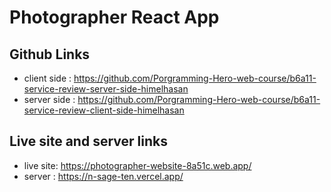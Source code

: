 # Photographer React App

## Github Links

- client side : https://github.com/Porgramming-Hero-web-course/b6a11-service-review-server-side-himelhasan
- server side : https://github.com/Porgramming-Hero-web-course/b6a11-service-review-client-side-himelhasan

## Live site and server links

- live site: https://photographer-website-8a51c.web.app/
- server : https://n-sage-ten.vercel.app/
